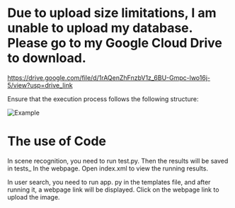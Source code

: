 # Due to upload size limitations, I am unable to upload my database. Please go to my Google Cloud Drive to download.
https://drive.google.com/file/d/1rAQenZhFnzbV1z_6BU-Gmpc-lwo16j-5/view?usp=drive_link

Ensure that the execution process follows the following structure:

![Example](https://github.com/XuanZhao777/AI-code/assets/149707203/b830ed87-2050-44eb-b267-87b75c85f2f1)


# The use of Code
In scene recognition, you need to run test.py. Then the results will be saved in tests_ In the webpage. Open index.xml to view the running results.

In user search, you need to run app. py in the templates file, and after running it, a webpage link will be displayed. Click on the webpage link to upload the image.

